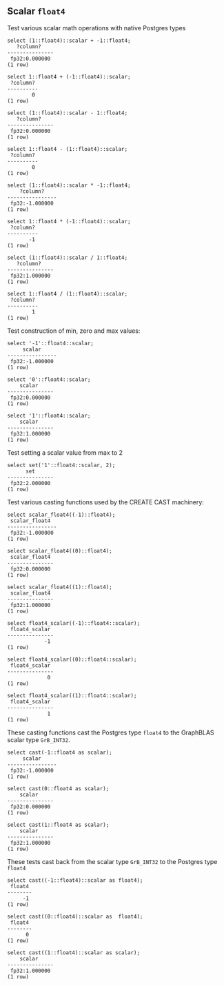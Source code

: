 
## Scalar `float4`

Test various scalar math operations with native Postgres types
``` postgres-console
select (1::float4)::scalar + -1::float4;
   ?column?    
---------------
 fp32:0.000000
(1 row)

select 1::float4 + (-1::float4)::scalar;
 ?column? 
----------
        0
(1 row)

select (1::float4)::scalar - 1::float4;
   ?column?    
---------------
 fp32:0.000000
(1 row)

select 1::float4 - (1::float4)::scalar;
 ?column? 
----------
        0
(1 row)

select (1::float4)::scalar * -1::float4;
    ?column?    
----------------
 fp32:-1.000000
(1 row)

select 1::float4 * (-1::float4)::scalar;
 ?column? 
----------
       -1
(1 row)

select (1::float4)::scalar / 1::float4;
   ?column?    
---------------
 fp32:1.000000
(1 row)

select 1::float4 / (1::float4)::scalar;
 ?column? 
----------
        1
(1 row)

```
Test construction of min, zero and max values:
``` postgres-console
select '-1'::float4::scalar;
     scalar     
----------------
 fp32:-1.000000
(1 row)

select '0'::float4::scalar;
    scalar     
---------------
 fp32:0.000000
(1 row)

select '1'::float4::scalar;
    scalar     
---------------
 fp32:1.000000
(1 row)

```
Test setting a scalar value from max to 2
``` postgres-console
select set('1'::float4::scalar, 2);
      set      
---------------
 fp32:2.000000
(1 row)

```
Test various casting functions used by the CREATE CAST machinery:
``` postgres-console
select scalar_float4((-1)::float4);
 scalar_float4  
----------------
 fp32:-1.000000
(1 row)

select scalar_float4((0)::float4);
 scalar_float4 
---------------
 fp32:0.000000
(1 row)

select scalar_float4((1)::float4);
 scalar_float4 
---------------
 fp32:1.000000
(1 row)

select float4_scalar((-1)::float4::scalar);
 float4_scalar 
---------------
            -1
(1 row)

select float4_scalar((0)::float4::scalar);
 float4_scalar 
---------------
             0
(1 row)

select float4_scalar((1)::float4::scalar);
 float4_scalar 
---------------
             1
(1 row)

```
These casting functions cast the Postgres type `float4` to the
GraphBLAS scalar type `GrB_INT32`.
``` postgres-console
select cast(-1::float4 as scalar);
     scalar     
----------------
 fp32:-1.000000
(1 row)

select cast(0::float4 as scalar);
    scalar     
---------------
 fp32:0.000000
(1 row)

select cast(1::float4 as scalar);
    scalar     
---------------
 fp32:1.000000
(1 row)

```
These tests cast back from the scalar type `GrB_INT32` to the
Postgres type `float4`
``` postgres-console
select cast((-1::float4)::scalar as float4);
 float4 
--------
     -1
(1 row)

select cast((0::float4)::scalar as  float4);
 float4 
--------
      0
(1 row)

select cast((1::float4)::scalar as scalar);
    scalar     
---------------
 fp32:1.000000
(1 row)

```